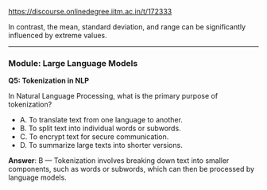 https://discourse.onlinedegree.iitm.ac.in/t/172333

In contrast, the mean, standard deviation, and range can be significantly influenced by extreme values.</p>
<hr/>
<h3><a class="anchor" href="#p-617737-module-large-language-models-29" name="p-617737-module-large-language-models-29"></a>Module: Large Language Models</h3>
<p><strong>Q5: Tokenization in NLP</strong></p>
<p>In Natural Language Processing, what is the primary purpose of tokenization?</p>
<ul>
<li>A. To translate text from one language to another.</li>
<li>B. To split text into individual words or subwords.</li>
<li>C. To encrypt text for secure communication.</li>
<li>D. To summarize large texts into shorter versions.</li>
</ul>
<p><strong>Answer</strong>: B — Tokenization involves breaking down text into smaller components, such as words or subwords, which can then be processed by language models.